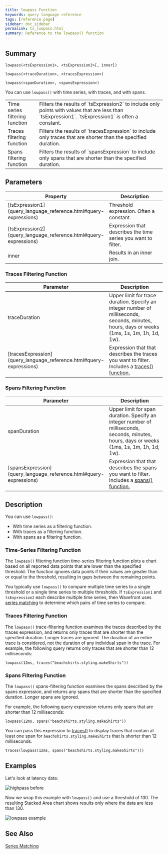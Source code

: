 ```yaml
---
title: lowpass Function
keywords: query language reference
tags: [reference page]
sidebar: doc_sidebar
permalink: ts_lowpass.html
summary: Reference to the lowpass() function
---
```

## Summary
```
lowpass(<tsExpression1>, <tsExpression2>[, inner])

lowpass(<traceDuration>, <tracesExpression>)

lowpass(<spanDuration>, <spansExpression>)
```

You can use `lowpass()` with time series, with traces, and with spans.

<table style="width: 100%;">
<colgroup>
<col width="20%" />
<col width="80%" />
</colgroup>
<tbody>
<tr>
<td markdown="span"> Time series filtering function</td>
<td markdown="span">Filters the results of `tsExpression2` to include only points with values that are less than `tsExpression1`. `tsExpression1` is often a constant.</td></tr>
<tr>
<td markdown="span">Traces filtering function</td>
<td markdown="span">Filters the results of `tracesExpression` to include only traces that are shorter than the specified duration.</td>
</tr>
<tr>
<td markdown="span">Spans filtering <br>function</td>
<td markdown="span">Filters the results of `spansExpression` to include only spans that are shorter than the specified duration.</td>
</tr>

</tbody>
</table>


## Parameters
<table>
<tbody>
<thead>
<tr><th width="20%">Property</th><th width="80%">Description</th></tr>
</thead>
<tr>
<td markdown="span"> [tsExpression1](query_language_reference.html#query-expressions)</td>
<td>Threshold expression. Often a constant. </td></tr>
<tr>
<td markdown="span"> [tsExpression2](query_language_reference.html#query-expressions)</td>
<td>Expression that describes the time series you want to filter.</td>
</tr>
<tr>
<td>inner</td>
<td>Results in an inner join. </td>
</tr>
</tbody>
</table>

### Traces Filtering Function

<table>
<tbody>
<thead>
<tr><th width="20%">Parameter</th><th width="80%">Description</th></tr>
</thead>
<tr>
<td>traceDuration</td>
<td>Upper limit for trace duration. Specify an integer number of milliseconds, seconds, minutes, hours, days or weeks (1ms, 1s, 1m, 1h, 1d, 1w).</td></tr>
<tr>
<td markdown="span"> [tracesExpression](query_language_reference.html#query-expressions)</td>
<td>Expression that that describes the traces you want to filter. Includes a <a href="traces_function.html">traces() function.</a></td>
</tr>
</tbody>
</table>

### Spans Filtering Function

<table>
<tbody>
<thead>
<tr><th width="20%">Parameter</th><th width="80%">Description</th></tr>
</thead>
<tr>
<td>spanDuration</td>
<td>Upper limit for span duration. Specify an integer number of milliseconds, seconds, minutes, hours, days or weeks (1ms, 1s, 1m, 1h, 1d, 1w).</td></tr>
<tr>
<td markdown="span"> [spansExpression](query_language_reference.html#query-expressions)</td>
<td>Expression that that describes the spans you want to filter. Includes a <a href="spans_function.html">spans() function.</a></td>
</tr>
</tbody>
</table>



## Description

You can use `lowpass()`:
* With time series as a filtering function.
* With traces as a filtering function.
* With spans as a filtering function.


### Time-Series Filtering Function

The `lowpass()` filtering function time-series filtering function plots a chart based on all reported data points that are lower than the specified threshold. The function ignores data points if their values are greater than or equal to the threshold, resulting in gaps between the remaining points.

You typically use `lowpass()` to compare multiple time series to a single threshold or a single time series to multiple thresholds. If `tsExpression1` and `tsExpression2` each describe multiple time series, then Wavefront uses [series matching](query_language_series_matching.html) to determine which pairs of time series to compare.


### Traces Filtering Function

The `lowpass()` trace-filtering function examines the traces described by the traces expression, and returns only traces that are shorter than the specified duration. Longer traces are ignored. The duration of an entire trace is considered, not the duration of any individual span in the trace.
For example, the following query returns only traces that are shorter than 12 milliseconds:

```lowpass(12ms, traces("beachshirts.styling.makeShirts"))```

### Spans Filtering Function

The `lowpass()` spans-filtering function examines the spans described by the spans expression, and returns any spans that are shorter than the specified duration. Longer spans are ignored.

For example, the following query expression returns only spans that are shorter than 12 milliseconds:

```lowpass(12ms, spans("beachshirts.styling.makeShirts"))```

You can pass this expression to [traces()](traces_function.html) to display traces that contain at least one span for `beachshirts.styling.makeShirts` that is shorter than 12 milliseconds.

```traces(lowpass(12ms, spans("beachshirts.styling.makeShirts")))```


## Examples

Let's look at latency data:

![highpass before](images/ts_highpass_before.png)

Now we wrap this example with `lowpass()` and use a threshold of 130.
The resulting Stacked Area chart shows results only where the data are less than 130.

![lowpass example](images/ts_lowpass.png)


## See Also

[Series Matching](query_language_series_matching.html)
